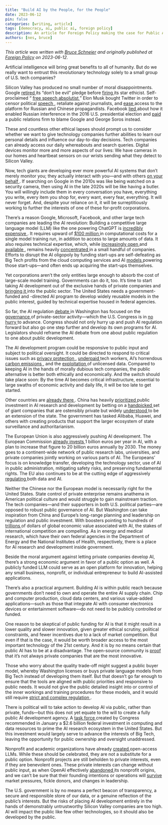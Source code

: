 ```yaml
---
title: "Build AI by the People, for the People"
date: 2023-06-12
pin: false
categories: [writing, article]
tags: [democracy, ai, public ai, foreign policy]
description: An article for Foreign Policy making the case for Public AI.
authors: [nes, bruce]
---
```


*This article was written with [Bruce Schneier](https://www.schneier.com) and originally published at [Foreign Policy](https://foreignpolicy.com/2023/06/12/ai-regulation-technology-us-china-eu-governance/) on 2023-06-12.*

<p>Artificial intelligence will bring great benefits to all of humanity. But do we really want to entrust this revolutionary technology solely to a small group of U.S. tech companies?</p>
<p>Silicon Valley has produced no small number of moral disappointments. Google <a href="https://gizmodo.com/google-removes-nearly-all-mentions-of-dont-be-evil-from-1826153393" target="_blank"> retired </a> its &ldquo;don&rsquo;t be evil&rdquo; pledge before <a href="https://www.washingtonpost.com/technology/2020/12/23/google-timnit-gebru-ai-ethics/" target="_blank"> firing </a> its star ethicist. Self-proclaimed &ldquo; <a href="https://www.npr.org/2022/10/08/1127689351/elon-musk-calls-himself-a-free-speech-absolutist-what-could-twitter-look-like-un" target="_blank"> free speech absolutist </a> &rdquo; Elon Musk bought Twitter in order to censor political <a href="https://www.theatlantic.com/ideas/archive/2023/04/elon-musk-twitter-free-speech-matt-taibbi-substack/673698/" target="_blank"> speech </a> , retaliate against journalists, and <a href="https://apnews.com/article/twitter-russia-china-elon-musk-ukraine-2eedeabf7d555dc1d0a68b3724cfdd55" target="_blank"> ease </a> access to the platform for Russian and Chinese propagandists. Facebook <a href="https://www.nytimes.com/2018/11/14/technology/facebook-crisis-mark-zuckerberg-sheryl-sandberg.html" target="_blank"> lied </a> about how it enabled Russian interference in the 2016 U.S. presidential election and <a href="https://www.businessinsider.com/facebook-george-soros-critics-nyt-2018-11" target="_blank"> paid </a> a public relations firm to blame Google and George Soros instead.</p>
<p>These and countless other ethical lapses should prompt us to consider whether we want to give technology companies further abilities to learn our personal details and influence our day-to-day decisions. Tech companies can already access our daily whereabouts and search queries. Digital devices monitor more and more aspects of our lives: We have cameras in our homes and heartbeat sensors on our wrists sending what they detect to Silicon Valley.</p>
<p>Now, tech giants are developing ever more powerful AI systems that don&rsquo;t merely monitor you; they actually interact with you&mdash;and with others <a href="https://danielmiessler.com/p/ais-next-big-thing-is-digital-assistants/" target="_blank"> on your behalf </a> . If searching on Google in the 2010s was like being watched on a security camera, then using AI in the late 2020s will be like having a butler. You will willingly include them in every conversation you have, everything you write, every item you shop for, every want, every fear, everything. It will never forget. And, despite your reliance on it, it will be surreptitiously working to further the interests of one of these for-profit corporations.</p>
<p>There&rsquo;s a reason Google, Microsoft, Facebook, and other large tech companies are leading the AI revolution: Building a competitive large language model (LLM) like the one powering ChatGPT is <a href="https://epochai.org/blog/trends-in-the-dollar-training-cost-of-machine-learning-systems" target="_blank"> incredibly expensive </a> . It requires upward of <a href="https://www.wired.com/story/openai-ceo-sam-altman-the-age-of-giant-ai-models-is-already-over/" target="_blank"> $100 million </a> in computational costs for a single model training run, in addition to access to large amounts of data. It also requires technical expertise, which, while <a href="https://www.theguardian.com/technology/2023/mar/07/techscape-meta-leak-llama-chatgpt-ai-crossroads" target="_blank"> increasingly </a> <a href="https://huggingface.co/bigscience/bloom" target="_blank"> open </a> and <a href="https://hbr.org/2022/07/is-data-scientist-still-the-sexiest-job-of-the-21st-century" target="_blank"> available </a> , remains heavily <a href="https://www.forbes.com/sites/groupthink/2018/02/09/traditional-recruiting-isnt-enough-how-ai-is-changing-the-rules-in-the-human-capital-market/" target="_blank"> concentrated </a> in a small handful of companies. Efforts to disrupt the AI oligopoly by funding start-ups are self-defeating as Big Tech profits from the cloud computing services and AI <a href="https://blogs.nvidia.com/blog/2023/03/13/what-are-foundation-models/" target="_blank"> models </a> powering those start-ups&mdash;and often ends up acquiring the start-ups themselves.</p>
<p>Yet corporations aren&rsquo;t the only entities large enough to absorb the cost of large-scale model training. Governments can do it, too. It&rsquo;s time to start taking AI development out of the exclusive hands of private companies and <a href="https://slate.com/technology/2023/04/ai-public-option.html" target="_blank"> bringing it </a> into the public sector. The United States needs a government-funded and -directed AI program to develop widely reusable models in the public interest, guided by technical expertise housed in federal agencies.</p>
<p>So far, the AI regulation <a href="https://foreignpolicy.com/2023/06/06/how-to-regulate-ai/" target="_blank"> debate </a> in Washington has focused on the <a href="https://www.axios.com/2023/05/16/openai-ceo-sam-altman-artificial-intelligence-congress" target="_blank"> governance </a> of private-sector activity&mdash;which the U.S. Congress is in <a href="https://www.nytimes.com/2023/03/03/business/dealbook/lawmakers-ai-regulations.html" target="_blank"> no hurry </a> to advance. Congress should not only hurry up and push AI regulation forward but also go one step further and develop its own programs for AI. Legislators should reframe the AI debate from one about public regulation to one about public development.</p>
<p>The AI development program could be responsive to public input and subject to political oversight. It could be directed to respond to critical issues such as <a href="https://www.nytimes.com/2023/04/11/podcasts/ezra-klein-podcast-transcript-alondra-nelson.html" target="_blank"> privacy protection </a> , <a href="https://time.com/6247678/openai-chatgpt-kenya-workers/" target="_blank"> underpaid </a> tech workers, AI&rsquo;s horrendous <a href="https://www.nature.com/articles/d41586-023-00843-2" target="_blank"> carbon emissions </a> , and the <a href="https://www.theverge.com/23444685/generative-ai-copyright-infringement-legal-fair-use-training-data" target="_blank"> exploitation </a> of unlicensed data. Compared to keeping AI in the hands of morally dubious tech companies, the public alternative is better both ethically and economically. And the switch should take place soon: By the time AI becomes critical infrastructure, essential to large swaths of economic activity and daily life, it will be too late to get started.</p>
<p>Other countries are <a href="https://www.nytimes.com/2023/03/03/business/dealbook/lawmakers-ai-regulations.html" target="_blank"> already there </a> . China has heavily <a href="https://www.hhs.se/contentassets/bc962221471a415ba8ac01fbbf160277/chinas-ai-ecosystem-nov-2022.pdf" target="_blank"> prioritized </a> public investment in AI research and development by betting on a <a href="https://www.newamerica.org/cybersecurity-initiative/digichina/blog/drafting-chinas-national-ai-team-governance/" target="_blank"> handpicked </a> set of giant companies that are ostensibly private but widely <a href="https://www.theguardian.com/world/2019/jul/25/china-business-xi-jinping-communist-party-state-private-enterprise-huawei" target="_blank"> understood </a> to be an extension of the state. The government has tasked Alibaba, Huawei, and others with creating products that support the larger ecosystem of state surveillance and authoritarianism.</p>
<p>The European Union is also aggressively pushing AI development. The European Commission <a href="https://digital-strategy.ec.europa.eu/en/policies/european-approach-artificial-intelligence" target="_blank"> already invests </a> 1 billion euros per year in AI, with a plan to increase that figure to 20 billion euros annually by 2030. The money goes to a continent-wide network of public research labs, universities, and private companies jointly working on various parts of AI. The Europeans&rsquo; focus is on knowledge transfer, developing the technology sector, use of AI in public administration, mitigating safety risks, and preserving fundamental rights. The EU also continues to be at the cutting edge of aggressively <a href="https://techcrunch.com/2023/04/13/generative-ai-gdpr-enforcement/" target="_blank"> regulating </a> both data and AI.</p>
<p>Neither the Chinese nor the European model is necessarily right for the United States. State control of private enterprise remains anathema in American political culture and would struggle to gain mainstream traction. The tech companies&mdash;and their supporters in both U.S. political parties&mdash;are opposed to robust public governance of AI. But Washington can take inspiration from China and Europe&rsquo;s long-range planning and leadership on regulation and public investment. With boosters pointing to hundreds of <a href="https://www.fool.com/investing/2023/04/28/generative-ai-add-200-trillion-2030-2-stocks-buy/" target="_blank"> trillions </a> of dollars of global economic value associated with AI, the stakes of international competition are compelling. As in energy and medical research, which have their own federal agencies in the Department of Energy and the National Institutes of Health, respectively, there is a place for AI research and development inside government.</p>
<p>Beside the moral argument against letting private companies develop AI, there&rsquo;s a strong economic argument in favor of a public option as well. A publicly funded LLM could serve as an open platform for innovation, helping any small business, nonprofit, or individual entrepreneur to build AI-assisted applications.</p>
<p>There&rsquo;s also a practical argument. Building AI is within public reach because governments don&rsquo;t need to own and operate the entire AI supply chain. Chip and computer production, cloud data centers, and various value-added applications&mdash;such as those that integrate AI with consumer electronics devices or entertainment software&mdash;do not need to be publicly controlled or funded.</p>
<p>One reason to be skeptical of public funding for AI is that it might result in a lower quality and slower innovation, given greater ethical scrutiny, political constraints, and fewer incentives due to a lack of market competition. But even if that is the case, it would be worth broader access to the most important technology of the 21st century. And it is by no means certain that public AI has to be at a disadvantage. The open-source community is <a href="https://www.semianalysis.com/p/google-we-have-no-moat-and-neither" target="_blank"> proof </a> that it&rsquo;s not always private companies that are the most innovative.</p>
<p>Those who worry about the quality trade-off might suggest a public buyer model, whereby Washington licenses or buys private language models from Big Tech instead of developing them itself. But that doesn&rsquo;t go far enough to ensure that the tools are aligned with public priorities and responsive to public needs. It would not give the public detailed insight into or control of the inner workings and training procedures for these models, and it would still require <a href="https://www.cms.gov/Regulations-and-Guidance/Regulations-and-Guidance" target="_blank"> strict and complex regulation </a> .</p>
<p>There is political will to take action to develop AI via public, rather than private, funds&mdash;but this does not yet equate to the will to create a fully public AI development agency. A <a href="https://www.ai.gov/wp-content/uploads/2023/01/NAIRR-TF-Final-Report-2023.pdf" target="_blank"> task force </a> created by Congress recommended in January a $2.6 billion federal investment in computing and data resources to prime the AI research ecosystem in the United States. But this investment would largely serve to advance the interests of Big Tech, leaving the opportunity for public ownership and oversight unaddressed.</p>
<p>Nonprofit and academic organizations have already <a href="https://techcrunch.com/2022/07/12/a-year-in-the-making-bigsciences-ai-language-model-is-finally-available/" target="_blank"> created </a> open-access LLMs. While these should be celebrated, they are not a substitute for a public option. Nonprofit projects are still beholden to private interests, even if they are benevolent ones. These private interests can change without public input, as when OpenAI effectively <a href="https://www.vice.com/en/article/5d3naz/openai-is-now-everything-it-promised-not-to-be-corporate-closed-source-and-for-profit" target="_blank"> abandoned </a> its nonprofit origins, and we can&rsquo;t be sure that their founding intentions or operations will <a href="https://civictech.guide/graveyard/" target="_blank"> survive </a> market pressures, fickle donors, and changes in leadership.</p>
<p>The U.S. government is by no means a perfect beacon of transparency, a secure and responsible store of our data, or a genuine reflection of the public&rsquo;s interests. But the risks of placing AI development entirely in the hands of demonstrably untrustworthy Silicon Valley companies are too high. AI will impact the public like few other technologies, so it should also be developed by the public.</p>
